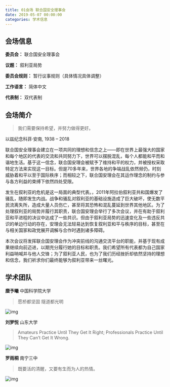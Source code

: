 ```yaml
---
title: 01会场 联合国安全理事会
date: 2019-05-07 00:00:00
categories: 学术信息
---
```


## 会场信息

**委员会：** 联合国安全理事会

**议题：** 叙利亚局势

**委员会规则：** 暂行议事规则（具体情况具体调整）

**工作语言：** 简体中文

**代表制：** 双代表制

## 会场简介

> 我们需要保持希望，并努力做得更好。

以兹纪念科菲·安南, 1938 – 2018

联合国安全理事会建立在一项共同的理想和信念之上——即在世界上最强大的国家和每个地区的代表的交流和共同努力下，世界可以摆脱混乱，每个人都能和平而和谐地生活。基于这一信念，联合国安理会被赋予了维持和平的权力，并被授权采取特定方法来实现这一目标。但是70多年来，世界各地的争端战乱依然频仍，时刻威胁着和平以至于国际秩序；而相较之下，联合国安理会在其运作理念的制约与参与各方利益的束缚下依然四处受限。

发生在叙利亚的危机是这一局面的典型代表。，2011年阿拉伯叙利亚共和国爆发了骚乱，随即发生内战。战争和骚乱对叙利亚的基础设施造成了巨大破坏，使无数平民流离失所，造成大量人员伤亡，甚至将其恐怖和混乱蔓延到世界其他地区。为了处理叙利亚的局势并履行其职责，联合国安理会举行了多次会议，并在有助于叙利亚和平进程的决议中达成了一些共识。但由于叙利亚局势的迅速变化及一些违反共识的单边行动的存在，安理会无法轻易达到恢复叙利亚和平与秩序的目标，甚至在与相关国家和政党展开调解与合作时遇到诸多障碍。

本次会议将发挥联合国安理会作为冲突前线的沟通交流平台的职能，并基于现有成果继续向前迈进，以期充分履行她的目标和职责。我们希望所有代表都为自己国家利益呐喊并与他人交锋；为了叙利亚人民，也为了我们历经挫折却依然坚持的理想和信念，我们祈求你们最终能够为叙利亚带来一丝曙光。

## 学术团队

**糜予曦** 中国科学院大学

> 愿桥都坚固 隧道都光明

![img](https://mmbiz.qpic.cn/mmbiz_jpg/Ln0vxs9yE07iasetR4eLzPUE13ibTkjfVRVqyD5aFicrUePamxMxZCuCyXV9Ayygksp0qW9guhP0EBodmWObAePWw/640?wx_fmt=jpeg&tp=webp&wxfrom=5&wx_lazy=1&wx_co=1)

**刘梦悦** 山东大学

> Amateurs Practice Until They Get It Right; Professionals Practice Until They Can’t Get It Wrong.

![img](https://mmbiz.qpic.cn/mmbiz_jpg/Ln0vxs9yE07iasetR4eLzPUE13ibTkjfVR6kr5kwVzefemjAaibWDa76wgp46EU7Qds7h6N61CicawIllNWlyMos2A/640?wx_fmt=jpeg&tp=webp&wxfrom=5&wx_lazy=1&wx_co=1)

**罗雨桐** 南宁三中

> 既要活的清醒，又要有生而为人的热情。

![img](https://mmbiz.qpic.cn/mmbiz_jpg/Ln0vxs9yE07iasetR4eLzPUE13ibTkjfVRMBUh9pKvia5gtxbDXTJ1tOm8cljRCjj7kxc21WxeCJIaia5aCA3186pQ/640?wx_fmt=jpeg&tp=webp&wxfrom=5&wx_lazy=1&wx_co=1)